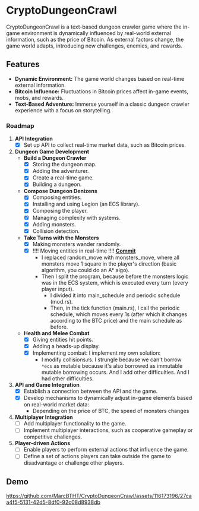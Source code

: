 # CryptoDungeonCrawl
CryptoDungeonCrawl is a text-based dungeon crawler game where the in-game environment is dynamically influenced by real-world external information, such as the price of Bitcoin. As external factors change, the game world adapts, introducing new challenges, enemies, and rewards.

## Features
- **Dynamic Environment:** The game world changes based on real-time external information.
- **Bitcoin Influence:** Fluctuations in Bitcoin prices affect in-game events, mobs, and rewards.
- **Text-Based Adventure:** Immerse yourself in a classic dungeon crawler experience with a focus on storytelling.

### Roadmap

1. **API Integration**
   - [x] Set up API to collect real-time market data, such as Bitcoin prices.

2. **Dungeon Game Development**
   - **Build a Dungeon Crawler**
     - [x] Storing the dungeon map.
     - [x] Adding the adventurer.
     - [x] Create a real-time game.
     - [x] Building a dungeon.
         
   - **Compose Dungeon Denizens**
     - [x] Composing entities.
     - [x] Installing and using Legion (an ECS library).
     - [x] Composing the player.
     - [x] Managing complexity with systems.
     - [x] Adding monsters.
     - [x] Collision detection.

   - **Take Turns with the Monsters**
     - [x] Making monsters wander randomly.
     - [x] !!!! Moving entities in real-time !!!! [**Commit**](https://github.com/MarcBTHT/CryptoDungeonCrawl/commit/cd4845fa4a12fc8b77eb950444fcbde77029d928)
       - I replaced random_move with monsters_move, where all monsters move 1 square in the player's direction (basic algorithm, you could do an A* algo).
       - Then I split the program, because before the monsters logic was in the ECS system, which is executed every turn (every player input).
         - I divided it into main_schedule and periodic schedule (mod.rs).
         - Then, in the tick function (main.rs), I call the periodic schedule, which moves every 1s (after which it changes according to the BTC price) and the main schedule as before.

   - **Health and Melee Combat**
     - [x] Giving entities hit points.
     - [x] Adding a heads-up display.
     - [x] Implementing combat:
       I implement my own solution:
         - I modify collisions.rs. I strungle because we can't borrow `*ecs` as mutable because it's also borrowed as immutable
          mutable borrowing occurs. And I add other difficulties. And I had other difficulties.

3. **API and Game Integration**
   - [x] Establish a connection between the API and the game.
   - [x] Develop mechanisms to dynamically adjust in-game elements based on real-world market data:
     - Depending on the price of BTC, the speed of monsters changes

4. **Multiplayer Integration**
   - [ ] Add multiplayer functionality to the game.
   - [ ] Implement multiplayer interactions, such as cooperative gameplay or competitive challenges.

5. **Player-driven Actions**
   - [ ] Enable players to perform external actions that influence the game.
   - [ ] Define a set of actions players can take outside the game to disadvantage or challenge other players.

## Demo

https://github.com/MarcBTHT/CryptoDungeonCrawl/assets/116173196/27caa4f5-5131-42d5-8df0-92c08d8938db



